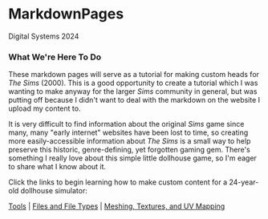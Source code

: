 # MarkdownPages
Digital Systems 2024

### What We're Here To Do
These markdown pages will serve as a tutorial for making custom heads for *The Sims* (2000). This is a good opportunity to create a tutorial which I was wanting to make anyway for the larger *Sims* community in general, but was putting off because I didn't want to deal with the markdown on the website I upload my content to.  

It is very difficult to find information about the original *Sims* game since many, many "early internet" websites have been lost to time, so creating more easily-accessible information about *The Sims* is a small way to help preserve this historic, genre-defining, yet forgotten gaming gem. There's something I really love about this simple little dollhouse game, so I'm eager to share what I know about it.  

Click the links to begin learning how to make custom content for a 24-year-old dollhouse simulator: 

[Tools](tools.md) | [Files and File Types](skn2objcxm.md) | [Meshing, Textures, and UV Mapping](meshing.md)
